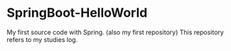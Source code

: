 # SpringBoot-HelloWorld
 My first source code with Spring. (also my first repository)
 This repository refers to my studies log. 
